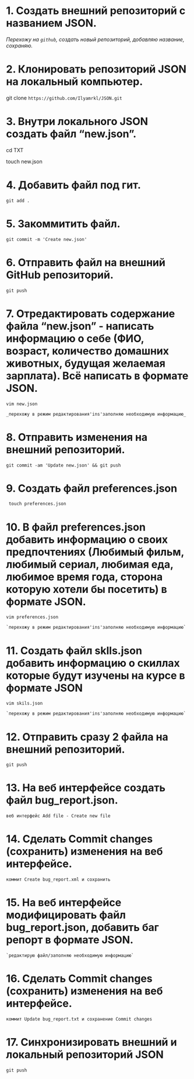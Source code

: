  # 1. Создать внешний репозиторий с названием JSON.
 
  _Перехожу на `github`, создать новый репозиторий, добавляю название, сохраняю._
 
 # 2. Клонировать репозиторий JSON на локальный компьютер.

  git clone  `https://github.com/Ilyamrkl/JSON.git`

 # 3. Внутри локального JSON создать файл “new.json”.
 
   cd TXT
   
   touch new.json

# 4. Добавить файл под гит.

    git add .

 # 5. Закоммитить файл.

    git commit -m 'Create new.json'

 # 6. Отправить файл на внешний GitHub репозиторий.

    git push

 # 7. Отредактировать содержание файла “new.json” - написать информацию о себе (ФИО, возраст, количество домашних животных, будущая желаемая зарплата). Всё написать в формате JSON.

    vim new.json
  
    _перехожу в режим редактирования'ins'заполняю необходимую информацию_
  
 # 8. Отправить изменения на внешний репозиторий.

    git commit -am 'Update new.json' && git push

# 9. Создать файл preferences.json
 
     touch preferences.json
 
 # 10. В файл preferences.json добавить информацию о своих предпочтениях (Любимый фильм, любимый сериал, любимая еда, любимое время года, сторона которую хотели бы посетить) в формате JSON.

    vim preferences.json
    
    `перехожу в режим редактирования'ins'заполняю необходимую информацию`

 # 11. Создать файл sklls.json добавить информацию о скиллах которые будут изучены на курсе в формате JSON

    vim skils.json
    
    `перехожу в режим редактирования'ins'заполняю необходимую информацию`

 # 12. Отправить сразу 2 файла на внешний репозиторий.

    git push

    
 # 13. На веб интерфейсе создать файл bug_report.json.

    веб интерфейс Add file - Create new file 

 # 14. Сделать Commit changes (сохранить) изменения на веб интерфейсе.

   `коммит Create bug_report.xml и сохранить`

 # 15. На веб интерфейсе модифицировать файл bug_report.json, добавить баг репорт в формате JSON.
 
    `редактирую файл/заполняю необходимую информацию`

 # 16. Сделать Commit changes (сохранить) изменения на веб интерфейсе.
 
    коммит Update bug_report.txt и сохранение Commit changes
 
 # 17. Синхронизировать внешний и локальный репозиторий JSON

    git push 

